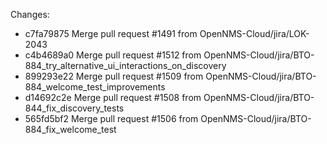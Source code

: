 Changes: 
*   c7fa79875 Merge pull request #1491 from OpenNMS-Cloud/jira/LOK-2043
*   c4b4689a0 Merge pull request #1512 from OpenNMS-Cloud/jira/BTO-884_try_alternative_ui_interactions_on_discovery
*   899293e22 Merge pull request #1509 from OpenNMS-Cloud/jira/BTO-884_welcome_test_improvements
*   d14692c2e Merge pull request #1508 from OpenNMS-Cloud/jira/BTO-844_fix_discovery_tests
*   565fd5bf2 Merge pull request #1506 from OpenNMS-Cloud/jira/BTO-884_fix_welcome_test
